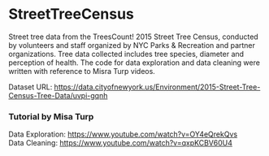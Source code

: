 # StreetTreeCensus
Street tree data from the TreesCount! 2015 Street Tree Census, conducted by volunteers and staff organized by NYC Parks & Recreation and partner organizations. Tree data collected includes tree species, diameter and perception of health. The code for data exploration and data cleaning were written with reference to Misra Turp videos.

Dataset URL: https://data.cityofnewyork.us/Environment/2015-Street-Tree-Census-Tree-Data/uvpi-gqnh

### Tutorial by Misa Turp <br/>
Data Exploration: https://www.youtube.com/watch?v=OY4eQrekQvs <br/>
Data Cleaning: https://www.youtube.com/watch?v=qxpKCBV60U4
